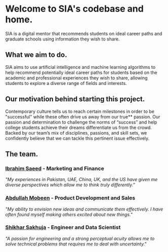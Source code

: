 # Welcome to SIA's codebase and home. 
SIA is a digital mentor that recommends students on ideal career paths and graduate schools using information they wish to share.


## What we aim to do. 
SIA aims to use artificial intelligence and machine learning algorithms to help recommend potentially ideal career paths for students based on the academic and professional experiences they wish to share, allowing students to explore a diverse range of fields and interests.


## Our motivation behind starting this project.
Contemporary culture tells us to reach certain milestones in order to be "successful" while these often drive us away from our true** passion.
Our passion and determination to challenge the norms of “success” and help college students achieve their dreams differentiate us from the crowd. Backed by our team’s mix of disciplines, passions, and skill sets, we confidently believe that we can tackle this pertinent issue effectively. 


## The team.

### [Ibrahim Saeed](https://www.linkedin.com/in/ibrahim-saeed-6a4b01144/) - **Marketing and Finance**
*"My experiences in Pakistan, UAE, China, UK, and the US have given me diverse perspectives which allow me to think truly differently."*

### [Abdullah Mobeen](https://www.linkedin.com/in/abdullah-mobeen/) - **Product Development and Sales**
*"My ability to envision new ideas and communicate them effectively. I have often found myself making others excited about new things."*

### [Shikhar Sakhuja](https://www.linkedin.com/in/shikhar394/) - **Engineer and Data Scientist**
*"A passion for engineering and a strong perceptual acuity allows me to solve technical problems that requires me to deal with uncertainty."*
